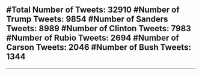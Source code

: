 #Total Number of Tweets: 32910 
#Number of Trump Tweets: 9854
#Number of Sanders Tweets: 8989
#Number of Clinton Tweets: 7983
#Number of Rubio Tweets: 2694
#Number of Carson Tweets: 2046
#Number of Bush Tweets: 1344
---
---
